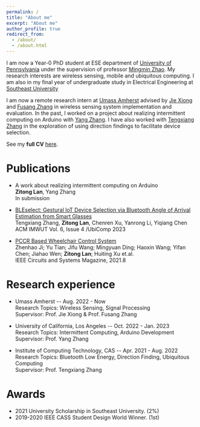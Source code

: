 ```yaml
---
permalink: /
title: "About me"
excerpt: "About me"
author_profile: true
redirect_from: 
  - /about/
  - /about.html
---
```


I am now a Year-0 PhD student at ESE department of [University of Pennsylvania](https://www.seas.upenn.edu/) under the supervision of professor [Mingmin Zhao](https://www.cis.upenn.edu/~mingminz/). My research interests are wireless sensing, mobile and ubiquitous computing. I am also in my final year of undergraduate study in Electrical Engineering at [Southeast University](https://www.seu.edu.cn/)

I am now a remote research intern at [Umass Amherst](https://www.umass.edu/) advised by [Jie Xiong](https://people.cs.umass.edu/~jxiong/) and [Fusang Zhang](https://people.ucas.edu.cn/~zhangfusang?language=en) in wireless sensing system implementation and evaluation. In the past, I worked on a project about realizing intermittent computing on Arduino with [Yang Zhang](https://yangzhang.dev/). I have also worked with [Tengxiang Zhang](https://txzhang.info/) in the exploration of using direction findings to facilitate device selection. 

See my **full CV** [here](http://zitonglan.github.io/files/cv_zitonglan.pdf).

Publications
======
* A work about realizing intermittent computing on Arduino<br>
  **Zitong Lan**, Yang Zhang<br>
  In submission


* [BLEselect: Gestural IoT Device Selection via Bluetooth Angle of Arrival Estimation from Smart Glasses](http://zitonglan.github.io/files/BLEselect.pdf)<br>
  Tengxiang Zhang, **Zitong Lan**, Chenren Xu, Yanrong Li, Yiqiang Chen<br>
  ACM IMWUT Vol. 6, Issue 4 /UbiComp 2023


* [PCCR Based Wheelchair Control System](http://zitonglan.github.io/files/pccr.pdf)<br>
  Zhenhao Ji; Yu Tian; Jifu Wang; Mingyuan Ding; Haoxin Wang; Yifan Chen; Jiahao Wen; **Zitong Lan**; Huiting Xu et.al.<br> 
  IEEE Circuits and Systems Magazine, 2021.8


Research experience
======
* Umass Amherst -- Aug. 2022 - Now<br>
  Research Topics: Wireless Sensing, Signal Processing<br>
  Supervisor: Prof. Jie Xiong & Prof. Fusang Zhang

* University of California, Los Angeles -- Oct. 2022 - Jan. 2023<br>
  Research Topics: Intermittent Computing, Arduino Development<br>
  Supervisor: Prof. Yang Zhang

* Institute of Computing Technology, CAS --  Apr. 2021 - Aug. 2022<br>
  Research Topics: Bluetooth Low Energy, Direction Finding, Ubiquitous Computing<br>
  Supervisor: Prof. Tengxiang Zhang

Awards
=====
* 2021 University Scholarship in Southeast University. (2%)
* 2019-2020 IEEE CASS Student Design World Winner. (1st)